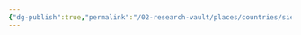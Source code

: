 ```yaml
---
{"dg-publish":true,"permalink":"/02-research-vault/places/countries/sierra-leone/","updated":"2025-08-27T09:17:06.008-04:00"}
---
```


